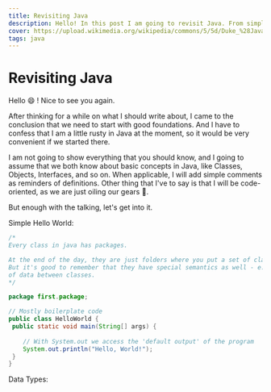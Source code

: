 ```yaml
---
title: Revisiting Java
description: Hello! In this post I am going to revisit Java. From simple to more advanced concepts
cover: https://upload.wikimedia.org/wikipedia/commons/5/5d/Duke_%28Java_mascot%29_waving.svg
tags: java
---
```


# Revisiting Java

Hello :smile: ! Nice to see you again.

After thinking for a while on what I should write about, I came to 
the conclusion that we need to start with good foundations. And I have to 
confess that I am a little rusty in Java at the moment, so it would be very
convenient if we started there.

I am not going to show everything that you should know, and I going to assume
that we both know about basic concepts in Java, like Classes, Objects, Interfaces, 
and so on. When applicable, I will add simple comments as reminders of definitions.
Other thing that I've to say is that I will be code-oriented, as we are just 
oiling our gears :car:.

But enough with the talking, let's get into it.


Simple Hello World:

```java
/* 
Every class in java has packages.

At the end of the day, they are just folders where you put a set of classes, interfaces, ...
But it's good to remember that they have special semantics as well - e.g. Controlled access 
of data between classes.
*/

package first.package;

// Mostly boilerplate code
public class HelloWorld {
 public static void main(String[] args) {
    
    // With System.out we access the 'default output' of the program
    System.out.println("Hello, World!");
 }
}
```
Data Types:

